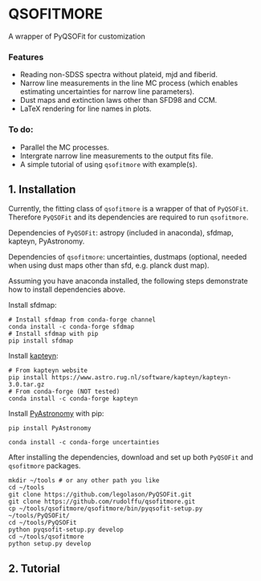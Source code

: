 # QSOFITMORE
A wrapper of PyQSOFit for customization

### Features  
- Reading non-SDSS spectra without plateid, mjd and fiberid. 
- Narrow line measurements in the line MC process (which enables estimating uncertainties for narrow line parameters). 
- Dust maps and extinction laws other than SFD98 and CCM. 
- LaTeX rendering for line names in plots. 

### To do:  
- Parallel the MC processes.
- Intergrate narrow line measurements to the output fits file. 
- A simple tutorial of using `qsofitmore` with example(s).  


## 1. Installation
Currently, the fitting class of `qsofitmore` is a wrapper of that of `PyQSOFit`. Therefore `PyQSOFit` and its dependencies are required to run `qsofitmore`. 

Dependencies of `PyQSOFit`: astropy (included in anaconda), sfdmap, kapteyn, PyAstronomy. 

Dependencies of `qsofitmore`: uncertainties, dustmaps (optional, needed when using dust maps other than sfd, e.g. planck dust map). 

Assuming you have anaconda installed, the following steps demonstrate how to install dependencies above.

Install sfdmap: 
```
# Install sfdmap from conda-forge channel
conda install -c conda-forge sfdmap
# Install sfdmap with pip
pip install sfdmap
```

Install [kapteyn](https://www.astro.rug.nl/software/kapteyn/):  
```
# From kapteyn website
pip install https://www.astro.rug.nl/software/kapteyn/kapteyn-3.0.tar.gz
# From conda-forge (NOT tested)
conda install -c conda-forge kapteyn
```

Install [PyAstronomy](https://pyastronomy.readthedocs.io/en/latest/pyaCDoc/installingPyA.html) with pip: 
```
pip install PyAstronomy
```

```
conda install -c conda-forge uncertainties
```

After installing the dependencies, download and set up both `PyQSOFit` and `qsofitmore` packages.

```
mkdir ~/tools # or any other path you like
cd ~/tools 
git clone https://github.com/legolason/PyQSOFit.git 
git clone https://github.com/rudolffu/qsofitmore.git 
cp ~/tools/qsofitmore/qsofitmore/bin/pyqsofit-setup.py ~/tools/PyQSOFit/ 
cd ~/tools/PyQSOFit  
python pyqsofit-setup.py develop 
cd ~/tools/qsofitmore 
python setup.py develop  
```

## 2. Tutorial
 

